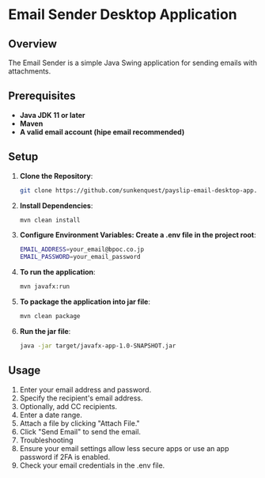# Email Sender Desktop Application

## Overview

The Email Sender is a simple Java Swing application for sending emails with attachments.

## Prerequisites

- **Java JDK 11 or later**
- **Maven**
- **A valid email account (hipe email recommended)**

## Setup

1. **Clone the Repository**:
   ```bash
   git clone https://github.com/sunkenquest/payslip-email-desktop-app.git
2. **Install Dependencies**:
    ```bash
    mvn clean install
3. **Configure Environment Variables: Create a .env file in the project root**:
    ```bash
    EMAIL_ADDRESS=your_email@bpoc.co.jp
    EMAIL_PASSWORD=your_email_password
4. **To run the application**:
    ```bash
    mvn javafx:run
5. **To package the application into jar file**:
    ```bash
    mvn clean package
6. **Run the jar file**:
    ```bash
    java -jar target/javafx-app-1.0-SNAPSHOT.jar

## Usage
1. Enter your email address and password.
2. Specify the recipient's email address.
3. Optionally, add CC recipients.
4. Enter a date range.
5. Attach a file by clicking "Attach File."
6. Click "Send Email" to send the email.
7. Troubleshooting
8. Ensure your email settings allow less secure apps or use an app password if 2FA is enabled.
9. Check your email credentials in the .env file.